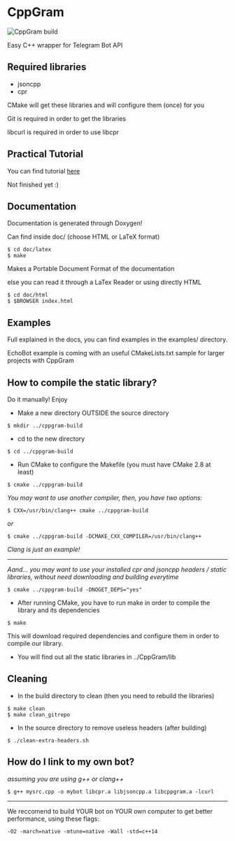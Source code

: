 # CppGram
![CppGram build](https://gitlab.com/WiseDragonStd/CppGram/badges/master/build.svg)

Easy C++ wrapper for Telegram Bot API

## Required libraries

 * jsoncpp
 * cpr

 CMake will get these libraries and will configure them (once) for you

 Git is required in order to get the libraries

 libcurl is required in order to use libcpr

## Practical Tutorial

 You can find tutorial [here](https://gitlab.com/WiseDragonStd/cppgram/wikis/home)
 
 Not finished yet :)


## Documentation
 
 Documentation is generated through Doxygen!

 Can find inside doc/ (choose HTML or LaTeX format)

 ~~~
 $ cd doc/latex
 $ make
 ~~~

 Makes a Portable Document Format of the documentation
 
 else you can read it through a LaTex Reader or using directly HTML 

 ~~~
 $ cd doc/html
 $ $BROWSER index.html
 ~~~

## Examples 
 
 Full explained in the docs, you can find examples in the examples/ directory.
 
 EchoBot example is coming with an useful CMakeLists.txt sample for larger projects with CppGram

## How to compile the static library?

 Do it manually! Enjoy

 * Make a new directory OUTSIDE the source directory
 ~~~
 $ mkdir ../cppgram-build
 ~~~

 * cd to the new directory
 ~~~
 $ cd ../cppgram-build
 ~~~

 * Run CMake to configure the Makefile (you must have CMake 2.8 at least)
 ~~~
 $ cmake ../cppgram-build
 ~~~

  *You may want to use another compiler, then, you have two options:*

  ~~~
  $ CXX=/usr/bin/clang++ cmake ../cppgram-build
  ~~~

  *or*

  ~~~
  $ cmake ../cppgram-build -DCMAKE_CXX_COMPILER=/usr/bin/clang++
  ~~~

  *Clang is just an example!*

  ---

  *Aand... you may want to use your installed cpr and jsoncpp headers / static libraries, without need downloading and building everytime*

  ~~~
  $ cmake ../cppgram-build -DNOGET_DEPS="yes"
  ~~~

 * After running CMake, you have to run make in order to compile the library and its dependencies

 ~~~
 $ make
 ~~~

 This will download required dependencies and configure them in order to compile our library.

 * You will find out all the static libraries in ../CppGram/lib

## Cleaning 

 * In the build directory to clean (then you need to rebuild the libraries)

 ~~~
 $ make clean
 $ make clean_gitrepo
 ~~~

 * In the source directory to remove useless headers (after building)

 ~~~
 $ ./clean-extra-headers.sh
 ~~~

## How do I link to my own bot?

 *assuming you are using g++ or clang++*

 ~~~
 $ g++ mysrc.cpp -o mybot libcpr.a libjsoncpp.a libcppgram.a -lcurl
 ~~~

 ---

 We reccomend to build YOUR bot on YOUR own computer to get better performance, using these flags:

 ~~~
 -O2 -march=native -mtune=native -Wall -std=c++14
 ~~~


